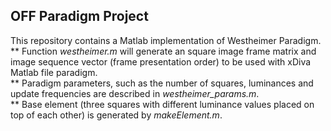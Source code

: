 ## OFF Paradigm Project

This repository contains a Matlab implementation of Westheimer Paradigm.
** Function *westheimer.m* will generate an square image frame matrix and image sequence vector (frame presentation order) to be used with xDiva Matlab file paradigm.  
** Paradigm parameters, such as the number of squares, luminances and update frequencies are described in *westheimer_params.m*.  
** Base element (three squares with different luminance values placed on top of each other) is generated by *makeElement.m*. 

